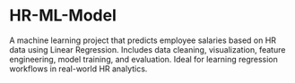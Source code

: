 # HR-ML-Model
A machine learning project that predicts employee salaries based on HR data using Linear Regression. Includes data cleaning, visualization, feature engineering, model training, and evaluation. Ideal for learning regression workflows in real-world HR analytics.
